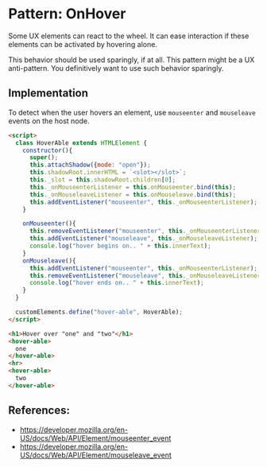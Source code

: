 # Pattern: OnHover

Some UX elements can react to the wheel. It can ease interaction if these elements can be activated by hovering alone.

This behavior should be used sparingly, if at all. This pattern might be a UX anti-pattern. You definitively want to use such behavior sparingly.

## Implementation

To detect when the user hovers an element, use `mouseenter` and `mouseleave` events on the host node. 

```html
<script>
  class HoverAble extends HTMLElement {
    constructor(){
      super();
      this.attachShadow({mode: "open"});
      this.shadowRoot.innerHTML = `<slot></slot>`;
      this._slot = this.shadowRoot.children[0];
      this._onMouseenterListener = this.onMouseenter.bind(this);
      this._onMouseleaveListener = this.onMouseleave.bind(this);
      this.addEventListener("mouseenter", this._onMouseenterListener);
    }

    onMouseenter(){
      this.removeEventListener("mouseenter", this._onMouseenterListener);
      this.addEventListener("mouseleave", this._onMouseleaveListener);
      console.log("hover begins on.. " + this.innerText);
    }
    onMouseleave(){
      this.addEventListener("mouseenter", this._onMouseenterListener);
      this.removeEventListener("mouseleave", this._onMouseleaveListener);
      console.log("hover ends on.. " + this.innerText);
    }
  }

  customElements.define("hover-able", HoverAble);
</script>

<h1>Hover over "one" and "two"</h1>
<hover-able>
  one
</hover-able>
<hr>
<hover-able>
  two
</hover-able>
```
 
## References:

 * https://developer.mozilla.org/en-US/docs/Web/API/Element/mouseenter_event
 * https://developer.mozilla.org/en-US/docs/Web/API/Element/mouseleave_event